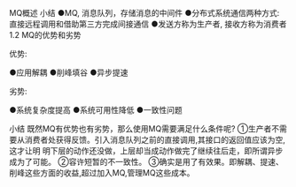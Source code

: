 MQ概述
小结
●MQ, 消息队列，存储消息的中间件
●分布式系统通信两种方式: 直接远程调用和借助第三方完成间接通信
●发送方称为生产者, 接收方称为消费者
1.2 MQ的优势和劣势

优势:

●应用解耦
●削峰填谷
●异步提速

劣势:

●系统复杂度提高
●系统可用性降低
●一致性问题

小结
既然MQ有优势也有劣势，那么使用MQ需要满足什么条件呢?
①生产者不需要从消费者处获得反馈。引入消息队列之前的直接调用,其接口的返回值应该为空,这才让明
明下层的动作还没做，上层却当成动作做完了继续往后走，即所谓异步成为了可能。
②容许短暂的不一致性。
③确实是用了有效果。即解耦、提速、削峰这些方面的收益,超过加入MQ,管理MQ这些成本。

